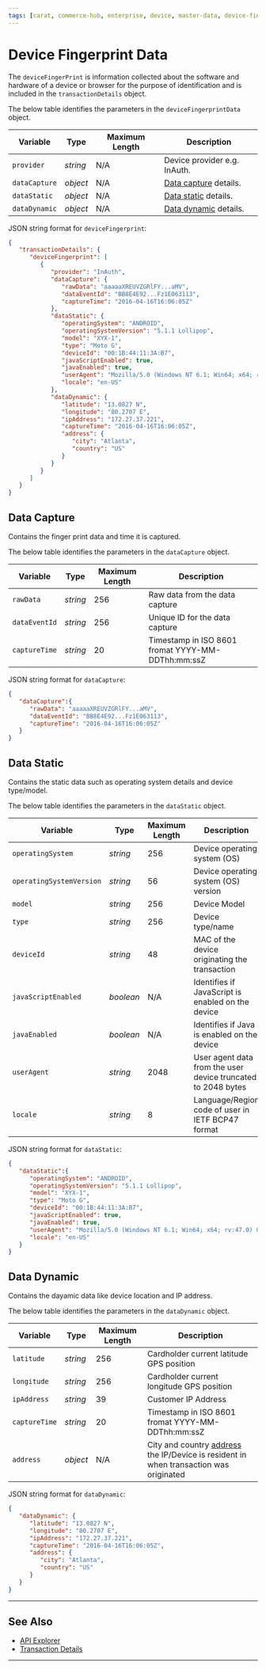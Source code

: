 ```yaml
---
tags: [carat, commerce-hub, enterprise, device, master-data, device-fingerprint, device-information, data-capture, data-static, data-dynamic]
---
```


# Device Fingerprint Data

The `deviceFingerPrint` is information collected about the software and hardware of a device or browser for the purpose of identification and is included in the `transactionDetails` object.

<!--
type: tab
title: deviceFingerprintData
-->

The below table identifies the parameters in the `deviceFingerprintData` object.

| Variable | Type| Maximum Length | Description|
|---------|----------|----------------|---------|
|`provider` | *string* | N/A | Device provider e.g. InAuth. |
|`dataCapture`| *object* | N/A | [Data capture](#data-capture) details. | 
|`dataStatic`| *object* | N/A | [Data static](#data-static) details.|
|`dataDynamic`| *object* | N/A | [Data dynamic](#data-dynamic) details. |

<!--
type: tab
title: JSON Example
-->

JSON string format for `deviceFingerprint`:

```json
{
   "transactionDetails": {
      "deviceFingerprint": [
         {
            "provider": "InAuth",
            "dataCapture": {
               "rawData": "aaaaaXREUVZGRlFY...aMV",
               "dataEventId": "BB8E4E92...Fz1E063113",
               "captureTime": "2016-04-16T16:06:05Z"
            },
            "dataStatic": {
               "operatingSystem": "ANDROID",
               "operatingSystemVersion": "5.1.1 Lollipop",
               "model": "XYX-1",
               "type": "Moto G",
               "deviceId": "00:1B:44:11:3A:B7",
               "javaScriptEnabled": true,
               "javaEnabled": true,
               "userAgent": "Mozilla/5.0 (Windows NT 6.1; Win64; x64; rv:47.0) Gecko/20100101 Firefox/47.0",
               "locale": "en-US"
            },
            "dataDynamic": {
               "latitude": "13.0827 N",
               "longitude": "80.2707 E",
               "ipAddress": "172.27.37.221",
               "captureTime": "2016-04-16T16:06:05Z",
               "address": {
                  "city": "Atlanta",
                  "country": "US"
               }
            }
         }
      ]
   }
}

```

<!--type: tab-end -->

## Data Capture

Contains the finger print data and time it is captured.

<!--
type: tab
title: dataCapture
-->

The below table identifies the parameters in the `dataCapture` object.

| Variable | Type | Maximum Length | Description |
| -------- | -- | ------------ | ------------------ |
| `rawData` | *string* | 256 | Raw data from the data capture |
| `dataEventId` | *string* | 256 | Unique ID for the data capture |
| `captureTime` | *string* | 20 | Timestamp in ISO 8601 fromat YYYY-MM-DDThh:mm:ssZ |

<!--
type: tab
title: JSON Example
-->

JSON string format for `dataCapture`:

```json
{
   "dataCapture":{
      "rawData": "aaaaaXREUVZGRlFY...aMV",
      "dataEventId": "BB8E4E92...Fz1E063113",
      "captureTime": "2016-04-16T16:06:05Z"
   }
}
```

<!--type: tab-end -->

## Data Static

Contains the static data such as operating system details and device type/model.

<!--
type: tab
title: dataStatic
-->

The below table identifies the parameters in the `dataStatic` object.

| Variable | Type | Maximum Length | Description |
| -------- | -- | ------------ | ------------------ |
| `operatingSystem` | *string* | 256 | Device operating system (OS) |
| `operatingSystemVersion` | *string* |  56| Device operating system (OS) version |
| `model` | *string* | 256 | Device Model |
| `type` | *string* | 256 | Device type/name |
| `deviceId` | *string* | 48 | MAC of the device originating the transaction |
| `javaScriptEnabled` | *boolean* | N/A | Identifies if JavaScript is enabled on the device |
| `javaEnabled` | *boolean* | N/A | Identifies if Java is enabled on the device |
| `userAgent` | *string* | 2048 | User agent data from the user device truncated to 2048 bytes |
| `locale` | *string* | 8 | Language/Region code of user in IETF BCP47 format |

<!--
type: tab
title: JSON Example
-->

JSON string format for `dataStatic`:

```json
{
   "dataStatic":{
      "operatingSystem": "ANDROID",
      "operatingSystemVersion": "5.1.1 Lollipop",
      "model": "XYX-1",
      "type": "Moto G",
      "deviceId": "00:1B:44:11:3A:B7",
      "javaScriptEnabled": true,
      "javaEnabled": true,
      "userAgent": "Mozilla/5.0 (Windows NT 6.1; Win64; x64; rv:47.0) Gecko/20100101 Firefox/47.0",
      "locale": "en-US"
   }
}
```

<!--type: tab-end -->

## Data Dynamic

Contains the dayamic data like device location and IP address. 

<!--
type: tab
title: dataDynamic
-->

The below table identifies the parameters in the `dataDynamic` object.

| Variable | Type | Maximum Length | Description |
| -------- | -- | ------------ | ------------------ |
| `latitude` | *string* | 256 | Cardholder current latitude GPS position |
| `longitude` | *string* | 256 | Cardholder current longitude GPS position |
| `ipAddress` | *string* | 39 | Customer IP Address |
| `captureTime` | *string* | 20 | Timestamp in ISO 8601 fromat YYYY-MM-DDThh:mm:ssZ |
| `address` | *object* | N/A | City and country [address](?path=docs/Resources/Master-Data/Address.md#address) the IP/Device is resident in when transaction was originated |


<!--
type: tab
title: JSON Example
-->

JSON string format for `dataDynamic`:

```json
{
   "dataDynamic": {
      "latitude": "13.0827 N",
      "longitude": "80.2707 E",
      "ipAddress": "172.27.37.221",
      "captureTime": "2016-04-16T16:06:05Z",
      "address": {
         "city": "Atlanta",
         "country": "US"
      }
   }
}

```
<!--type: tab-end -->

---

## See Also

- [API Explorer](../api/?type=post&path=/payments/v1/charges)
- [Transaction Details](?path=docs/Resources/Master-Data/Transaction-Details.md)

---
